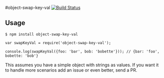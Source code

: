 #object-swap-key-val [![Build Status](https://travis-ci.org/GabiGrin/object-swap-key-val.svg?branch=master)](https://travis-ci.org/GabiGrin/object-swap-key-val)

## Usage
`$ npm install object-swap-key-val`

```
var swapKeyVal = require('object-swap-key-val');

console.log(swapKeyVal({foo: 'bar', bob: 'bobette'})); // {bar: 'foo', bobette: 'bob'}

```

This assumes you have a simple object with strings as values. If you want it to handle more scenarios add an issue or even better, send a PR.
